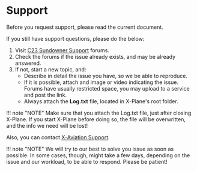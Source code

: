 # Support

Before you request support, please read the current document. 

If you still have support questions, please do the below:

1. Visit [C23 Sundowner Support](https://forums.x-pilot.com/forums/forum/235-beechcraft-sundowner-c23-v2/) forums.
2. Check the forums if the issue already exists, and may be already answered.
3. If not, start a new topic, and:
    - Describe in detail the issue you have, so we be able to reproduce.
    - If it is possible, attach and image or video indicating the issue. Forums have usually restricted space, you may upload to a service and post the link.
    - Always attach the **Log.txt** file, located in X-Plane's root folder.

    
!!! note "NOTE"
    Make sure that you attach the Log.txt file, just after closing X-Plane. If you start X-Plane before doing so, the file will be overwritten, and the info we need will be lost!

Also, you can contact [X-Aviation Support](https://www.x-aviation.com/catalog/contact_us.php).

!!! note "NOTE"
    We will try to our best to solve you issue as soon as possible. In some cases, though, might take a few days, depending on the issue and our workload, to be able to respond. Please be patient!